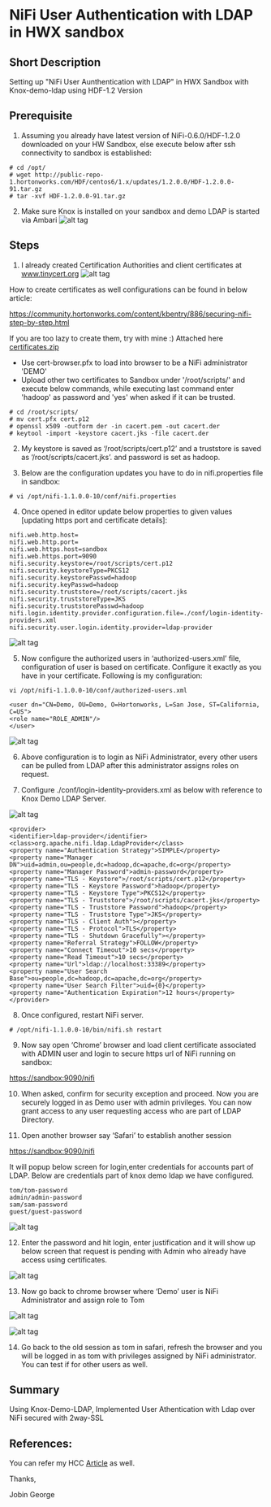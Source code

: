 # NiFi  User Authentication with LDAP in HWX sandbox

## Short Description

Setting up "NiFi User Aunthentication with LDAP" in HWX Sandbox with Knox-demo-ldap using HDF-1.2 Version

## Prerequisite

1) Assuming you already have latest version of NiFi-0.6.0/HDF-1.2.0 downloaded on your HW Sandbox, else execute below after ssh connectivity to sandbox is established:

```
# cd /opt/
# wget http://public-repo-1.hortonworks.com/HDF/centos6/1.x/updates/1.2.0.0/HDF-1.2.0.0-91.tar.gz
# tar -xvf HDF-1.2.0.0-91.tar.gz
```
2) Make sure Knox is installed on your sandbox and demo LDAP is started via Ambari
![alt tag](https://github.com/jobinthompu/NiFi-User-Authentication-with-LDAP-/blob/master/Resources/images/1.Ambari-knox.jpg)

## Steps
1) I already created Certification Authorities and client certificates at www.tinycert.org
![alt tag](https://github.com/jobinthompu/NiFi-User-Authentication-with-LDAP-/blob/master/Resources/images/2.TinyCert.jpg)

How to create certificates as well configurations can be found in below article:

https://community.hortonworks.com/content/kbentry/886/securing-nifi-step-by-step.html

If you are too lazy to create them, try with mine :) Attached here [certificates.zip](https://github.com/jobinthompu/NiFi-User-Authentication-with-LDAP-/blob/master/Resources/cert/certificates.zip) 

- Use cert-browser.pfx to load into browser to be a NiFi administrator 'DEMO'
- Upload other two certificates to Sandbox under '/root/scripts/' and execute below commands, while executing last command enter 'hadoop' as password and 'yes' when asked if it can be trusted.

```
# cd /root/scripts/
# mv cert.pfx cert.p12
# openssl x509 -outform der -in cacert.pem -out cacert.der
# keytool -import -keystore cacert.jks -file cacert.der
```
2) My keystore is saved as ‘/root/scripts/cert.p12’ and a truststore is saved as ‘/root/scripts/cacert.jks’. and password is set as hadoop.

3) Below are the configuration updates you have to do in nifi.properties file in sandbox:

```
# vi /opt/nifi-1.1.0.0-10/conf/nifi.properties
```
4) Once opened in editor update below properties to given values [updating https port and certificate details]:

```
nifi.web.http.host=
nifi.web.http.port=
nifi.web.https.host=sandbox
nifi.web.https.port=9090
nifi.security.keystore=/root/scripts/cert.p12
nifi.security.keystoreType=PKCS12
nifi.security.keystorePasswd=hadoop
nifi.security.keyPasswd=hadoop
nifi.security.truststore=/root/scripts/cacert.jks
nifi.security.truststoreType=JKS
nifi.security.truststorePasswd=hadoop
nifi.login.identity.provider.configuration.file=./conf/login-identity-providers.xml
nifi.security.user.login.identity.provider=ldap-provider
```
![alt tag](https://github.com/jobinthompu/NiFi-User-Authentication-with-LDAP-/blob/master/Resources/images/3.Nifi-properties.jpg)

5) Now configure the authorized users in ‘authorized-users.xml’ file, configuration of user is based on certificate. Configure it exactly as you have in your certificate. Following is my configuration:

```
vi /opt/nifi-1.1.0.0-10/conf/authorized-users.xml
```
```
<user dn="CN=Demo, OU=Demo, O=Hortonworks, L=San Jose, ST=California, C=US"> 
<role name="ROLE_ADMIN"/>
</user>
```
![alt tag](https://github.com/jobinthompu/NiFi-User-Authentication-with-LDAP-/blob/master/Resources/images/4.authorized-users.jpg)

6) Above configuration is to login as NiFi Administrator, every other users can be pulled from LDAP after this administrator assigns roles on request.

7) Configure ./conf/login-identity-providers.xml as below with reference to Knox Demo LDAP Server.

![alt tag](https://github.com/jobinthompu/NiFi-User-Authentication-with-LDAP-/blob/master/Resources/images/5.login-identity-providers.jpg)

```
<provider> 
<identifier>ldap-provider</identifier> 
<class>org.apache.nifi.ldap.LdapProvider</class>  
<property name="Authentication Strategy">SIMPLE</property>  
<property name="Manager DN">uid=admin,ou=people,dc=hadoop,dc=apache,dc=org</property>  
<property name="Manager Password">admin-password</property>  
<property name="TLS - Keystore">/root/scripts/cert.p12</property>  
<property name="TLS - Keystore Password">hadoop</property>  
<property name="TLS - Keystore Type">PKCS12</property>  
<property name="TLS - Truststore">/root/scripts/cacert.jks</property>  
<property name="TLS - Truststore Password">hadoop</property>  
<property name="TLS - Truststore Type">JKS</property>  
<property name="TLS - Client Auth"></property>  
<property name="TLS - Protocol">TLS</property>  
<property name="TLS - Shutdown Gracefully"></property>  
<property name="Referral Strategy">FOLLOW</property>  
<property name="Connect Timeout">10 secs</property>  
<property name="Read Timeout">10 secs</property>  
<property name="Url">ldap://localhost:33389</property>  
<property name="User Search Base">ou=people,dc=hadoop,dc=apache,dc=org</property>  
<property name="User Search Filter">uid={0}</property>  
<property name="Authentication Expiration">12 hours</property>  
</provider> 
```

8) Once configured, restart NiFi server.
```
# /opt/nifi-1.1.0.0-10/bin/nifi.sh restart
```
9) Now say open ‘Chrome’ browser and load client certificate associated with ADMIN user and login to secure https url of NiFi running on sandbox:

[https://sandbox:9090/nifi](https://sandbox:9090/nifi)

10) When asked, confirm for security exception and proceed. Now you are securely logged in as Demo user with admin privileges. You can now grant access to any user requesting access who are part of LDAP Directory.

11) Open another browser say ‘Safari’ to establish another session

[https://sandbox:9090/nifi](https://sandbox:9090/nifi)

It will popup below screen for login,enter credentials for accounts part of LDAP. Below are credentials part of knox demo ldap we have configured.
```
tom/tom-password
admin/admin-password
sam/sam-password
guest/guest-password
```

![alt tag](https://github.com/jobinthompu/NiFi-User-Authentication-with-LDAP-/blob/master/Resources/images/6.Login_page.jpg)

12) Enter the password and hit login, enter justification and it will show up below screen that request is pending with Admin who already have access using certificates.

![alt tag](https://github.com/jobinthompu/NiFi-User-Authentication-with-LDAP-/blob/master/Resources/images/7.Login_page2.jpg)

13) Now go back to chrome browser where ‘Demo’ user is NiFi Administrator and assign role to Tom

![alt tag](https://github.com/jobinthompu/NiFi-User-Authentication-with-LDAP-/blob/master/Resources/images/8.flow_users.jpg)

![alt tag](https://github.com/jobinthompu/NiFi-User-Authentication-with-LDAP-/blob/master/Resources/images/9.User-roles.jpg)


14) Go back to the old session as tom in safari, refresh the browser and you will be logged in as tom with privileges assigned by NiFi administrator. You can test if for other users as well.

## Summary
Using Knox-Demo-LDAP, Implemented User Athentication with Ldap over NiFi secured with 2way-SSL

## References:

You can refer my HCC [Article](https://community.hortonworks.com/articles/7341/nifi-user-authentication-with-ldap.html) as well.

Thanks,

Jobin George
